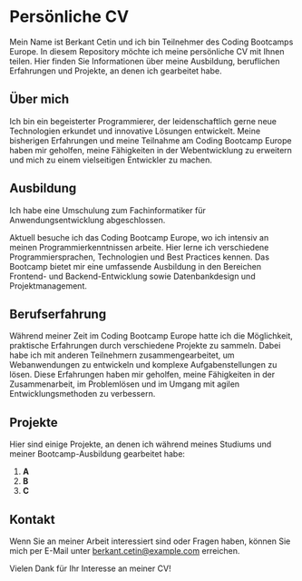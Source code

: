# Persönliche CV

Mein Name ist Berkant Cetin und ich bin Teilnehmer des Coding Bootcamps Europe. In diesem Repository möchte ich meine persönliche CV mit Ihnen teilen. Hier finden Sie Informationen über meine Ausbildung, beruflichen Erfahrungen und Projekte, an denen ich gearbeitet habe.

## Über mich

Ich bin ein begeisterter Programmierer, der leidenschaftlich gerne neue Technologien erkundet und innovative Lösungen entwickelt. Meine bisherigen Erfahrungen und meine Teilnahme am Coding Bootcamp Europe haben mir geholfen, meine Fähigkeiten in der Webentwicklung zu erweitern und mich zu einem vielseitigen Entwickler zu machen.

## Ausbildung

Ich habe eine Umschulung zum Fachinformatiker für Anwendungsentwicklung abgeschlossen. 

Aktuell besuche ich das Coding Bootcamp Europe, wo ich intensiv an meinen Programmierkenntnissen arbeite. Hier lerne ich verschiedene Programmiersprachen, Technologien und Best Practices kennen. Das Bootcamp bietet mir eine umfassende Ausbildung in den Bereichen Frontend- und Backend-Entwicklung sowie Datenbankdesign und Projektmanagement.

## Berufserfahrung

Während meiner Zeit im Coding Bootcamp Europe hatte ich die Möglichkeit, praktische Erfahrungen durch verschiedene Projekte zu sammeln. Dabei habe ich mit anderen Teilnehmern zusammengearbeitet, um Webanwendungen zu entwickeln und komplexe Aufgabenstellungen zu lösen. Diese Erfahrungen haben mir geholfen, meine Fähigkeiten in der Zusammenarbeit, im Problemlösen und im Umgang mit agilen Entwicklungsmethoden zu verbessern.

## Projekte

Hier sind einige Projekte, an denen ich während meines Studiums und meiner Bootcamp-Ausbildung gearbeitet habe:

1. **A**
2. **B**
3. **C**

## Kontakt

Wenn Sie an meiner Arbeit interessiert sind oder Fragen haben, können Sie mich per E-Mail unter [berkant.cetin@example.com](mailto:b.cetin.berlin@icloud.com) erreichen.

Vielen Dank für Ihr Interesse an meiner CV!
